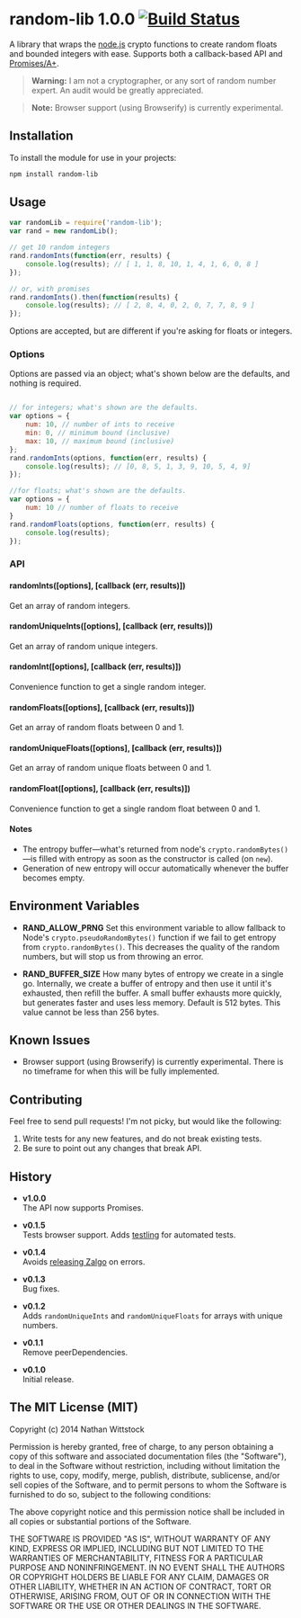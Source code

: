 # random-lib 1.0.0 [![Build Status](https://travis-ci.org/fardog/node-random-lib.svg)](https://travis-ci.org/fardog/node-random-lib)

A library that wraps the [node.js](http://nodejs.org) crypto functions to create random floats and bounded integers with ease. Supports both a callback-based API and [Promises/A+](http://promisesaplus.com/).

> **Warning:** I am not a cryptographer, or any sort of random number expert. An audit would be greatly appreciated.

> **Note:** Browser support (using Browserify) is currently experimental.

## Installation

To install the module for use in your projects:

```bash
npm install random-lib
```

## Usage

```js
var randomLib = require('random-lib');
var rand = new randomLib();

// get 10 random integers
rand.randomInts(function(err, results) {
	console.log(results); // [ 1, 1, 8, 10, 1, 4, 1, 6, 0, 8 ]
});

// or, with promises
rand.randomInts().then(function(results) {
	console.log(results); // [ 2, 8, 4, 0, 2, 0, 7, 7, 8, 9 ]
});
```

Options are accepted, but are different if you're asking for floats or integers.

### Options

Options are passed via an object; what's shown below are the defaults, and nothing is required.

```js

// for integers; what's shown are the defaults.
var options = {
	num: 10, // number of ints to receive
	min: 0, // minimum bound (inclusive)
	max: 10, // maximum bound (inclusive)
};
rand.randomInts(options, function(err, results) {
	console.log(results); // [0, 8, 5, 1, 3, 9, 10, 5, 4, 9]
});

//for floats; what's shown are the defaults.
var options = {
	num: 10 // number of floats to receive
}
rand.randomFloats(options, function(err, results) {
	console.log(results);
});
```

### API

#### randomInts([options], [callback (err, results)]) 

Get an array of random integers.

#### randomUniqueInts([options], [callback (err, results)])

Get an array of random unique integers.

#### randomInt([options], [callback (err, results)])

Convenience function to get a single random integer.

#### randomFloats([options], [callback (err, results)])

Get an array of random floats between 0 and 1.

#### randomUniqueFloats([options], [callback (err, results)])

Get an array of random unique floats between 0 and 1.

#### randomFloat([options], [callback (err, results)])

Convenience function to get a single random float between 0 and 1.


#### Notes

- The entropy buffer—what's returned from node's `crypto.randomBytes()`—is filled with entropy as soon as the constructor is called (on `new`).
- Generation of new entropy will occur automatically whenever the buffer becomes empty.

## Environment Variables

- **RAND_ALLOW_PRNG**
Set this environment variable to allow fallback to Node's `crypto.pseudoRandomBytes()` function if we fail to get entropy from `crypto.randomBytes()`. This decreases the quality of the random numbers, but will stop us from throwing an error.

- **RAND_BUFFER_SIZE**
How many bytes of entropy we create in a single go. Internally, we create a buffer of entropy and then use it until it's exhausted, then refill the buffer. A small buffer exhausts more quickly, but generates faster and uses less memory. Default is 512 bytes. This value cannot be less than 256 bytes.

## Known Issues

- Browser support (using Browserify) is currently experimental. There is no timeframe for when this will be fully implemented.

## Contributing

Feel free to send pull requests! I'm not picky, but would like the following:

1. Write tests for any new features, and do not break existing tests.
2. Be sure to point out any changes that break API.

## History

- **v1.0.0**  
The API now supports Promises.

- **v0.1.5**  
Tests browser support. Adds [testling](https://ci.testling.com/) for automated tests.

- **v0.1.4**  
Avoids [releasing Zalgo](http://blog.izs.me/post/59142742143/designing-apis-for-asynchrony) on errors.

- **v0.1.3**  
Bug fixes.

- **v0.1.2**  
Adds `randomUniqueInts` and `randomUniqueFloats` for arrays with unique numbers.

- **v0.1.1**  
Remove peerDependencies.

- **v0.1.0**  
Initial release.

## The MIT License (MIT)

Copyright (c) 2014 Nathan Wittstock

Permission is hereby granted, free of charge, to any person obtaining a copy of
this software and associated documentation files (the "Software"), to deal in
the Software without restriction, including without limitation the rights to
use, copy, modify, merge, publish, distribute, sublicense, and/or sell copies of
the Software, and to permit persons to whom the Software is furnished to do so,
subject to the following conditions:

The above copyright notice and this permission notice shall be included in all
copies or substantial portions of the Software.

THE SOFTWARE IS PROVIDED "AS IS", WITHOUT WARRANTY OF ANY KIND, EXPRESS OR
IMPLIED, INCLUDING BUT NOT LIMITED TO THE WARRANTIES OF MERCHANTABILITY, FITNESS
FOR A PARTICULAR PURPOSE AND NONINFRINGEMENT. IN NO EVENT SHALL THE AUTHORS OR
COPYRIGHT HOLDERS BE LIABLE FOR ANY CLAIM, DAMAGES OR OTHER LIABILITY, WHETHER
IN AN ACTION OF CONTRACT, TORT OR OTHERWISE, ARISING FROM, OUT OF OR IN
CONNECTION WITH THE SOFTWARE OR THE USE OR OTHER DEALINGS IN THE SOFTWARE.
